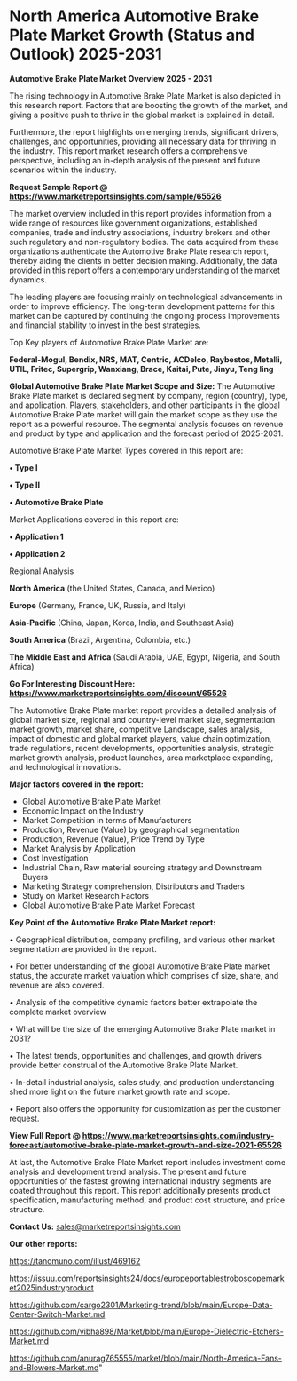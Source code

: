 # North America Automotive Brake Plate Market Growth (Status and Outlook) 2025-2031

<Strong> Automotive Brake Plate Market Overview 2025 - 2031</strong>

The rising technology in Automotive Brake Plate Market is also depicted in this research report. Factors that are boosting the growth of the market, and giving a positive push to thrive in the global market is explained in detail.

Furthermore, the report highlights on emerging trends, significant drivers, challenges, and opportunities, providing all necessary data for thriving in the industry. This report market research offers a comprehensive perspective, including an in-depth analysis of the present and future scenarios within the industry.

<strong>Request Sample Report @ <a href=https://www.marketreportsinsights.com/sample/65526>https://www.marketreportsinsights.com/sample/65526</a></strong>

The market overview included in this report provides information from a wide range of resources like government organizations, established companies, trade and industry associations, industry brokers and other such regulatory and non-regulatory bodies. The data acquired from these organizations authenticate the Automotive Brake Plate research report, thereby aiding the clients in better decision making. Additionally, the data provided in this report offers a contemporary understanding of the market dynamics.

The leading players are focusing mainly on technological advancements in order to improve efficiency. The long-term development patterns for this market can be captured by continuing the ongoing process improvements and financial stability to invest in the best strategies.

Top Key players of Automotive Brake Plate Market are:

<strong>Federal-Mogul, Bendix, NRS, MAT, Centric, ACDelco, Raybestos, Metalli, UTIL, Fritec, Supergrip, Wanxiang, Brace, Kaitai, Pute, Jinyu, Teng ling</strong>

<strong><b>Global Automotive Brake Plate Market Scope and Size:</b></strong>
The Automotive Brake Plate market is declared segment by company, region (country), type, and application. Players, stakeholders, and other participants in the global Automotive Brake Plate market will gain the market scope as they use the report as a powerful resource. The segmental analysis focuses on revenue and product by type and application and the forecast period of 2025-2031.

Automotive Brake Plate Market Types covered in this report are:

<strong>• Type I

• Type II

• Automotive Brake Plate</strong>

Market Applications covered in this report are:

<strong>• Application 1

• Application 2</strong> 

Regional Analysis

<strong>North America</strong> (the United States, Canada, and Mexico)

<strong>Europe</strong> (Germany, France, UK, Russia, and Italy)

<strong>Asia-Pacific</strong> (China, Japan, Korea, India, and Southeast Asia)

<strong>South America</strong> (Brazil, Argentina, Colombia, etc.)

<strong>The Middle East and Africa</strong> (Saudi Arabia, UAE, Egypt, Nigeria, and South Africa)

<strong>Go For Interesting Discount Here: <a href=https://www.marketreportsinsights.com/discount/65526>https://www.marketreportsinsights.com/discount/65526</a></strong>

The Automotive Brake Plate market report provides a detailed analysis of global market size, regional and country-level market size, segmentation market growth, market share, competitive Landscape, sales analysis, impact of domestic and global market players, value chain optimization, trade regulations, recent developments, opportunities analysis, strategic market growth analysis, product launches, area marketplace expanding, and technological innovations.

<strong><b>Major factors covered in the report:</b></strong>
<ul>
  <li>Global Automotive Brake Plate Market </li>
  <li>Economic Impact on the Industry</li>
  <li>Market Competition in terms of Manufacturers</li>
  <li>Production, Revenue (Value) by geographical segmentation</li>
  <li>Production, Revenue (Value), Price Trend by Type</li>
  <li>Market Analysis by Application</li>
  <li>Cost Investigation</li>
  <li>Industrial Chain, Raw material sourcing strategy and Downstream Buyers</li>
  <li>Marketing Strategy comprehension, Distributors and Traders</li>
  <li>Study on Market Research Factors</li>
  <li>Global Automotive Brake Plate Market Forecast</li>
</ul>

<strong><b>Key Point of the Automotive Brake Plate Market report:</b></strong>

• Geographical distribution, company profiling, and various other market segmentation are provided in the report.

• For better understanding of the global Automotive Brake Plate market status, the accurate market valuation which comprises of size, share, and revenue are also covered.

• Analysis of the competitive dynamic factors better extrapolate the complete market overview

• What will be the size of the emerging Automotive Brake Plate market in 2031?

• The latest trends, opportunities and challenges, and growth drivers provide better construal of the Automotive Brake Plate Market.

• In-detail industrial analysis, sales study, and production understanding shed more light on the future market growth rate and scope.

• Report also offers the opportunity for customization as per the customer request.

<strong><b>View Full Report @ <a href=https://www.marketreportsinsights.com/industry-forecast/automotive-brake-plate-market-growth-and-size-2021-65526>https://www.marketreportsinsights.com/industry-forecast/automotive-brake-plate-market-growth-and-size-2021-65526</a></b></strong>


At last, the Automotive Brake Plate Market report includes investment come analysis and development trend analysis. The present and future opportunities of the fastest growing international industry segments are coated throughout this report. This report additionally presents product specification, manufacturing method, and product cost structure, and price structure.

<strong>Contact Us:</strong>
sales@marketreportsinsights.com

<strong>Our other reports:</strong>

<a href=https://tanomuno.com/illust/469162>https://tanomuno.com/illust/469162</a>

<a href=https://issuu.com/reportsinsights24/docs/europeportablestroboscopemarket2025industryproduct>https://issuu.com/reportsinsights24/docs/europeportablestroboscopemarket2025industryproduct</a>

<a href=https://github.com/cargo2301/Marketing-trend/blob/main/Europe-Data-Center-Switch-Market.md>https://github.com/cargo2301/Marketing-trend/blob/main/Europe-Data-Center-Switch-Market.md</a>

<a href=https://github.com/vibha898/Market/blob/main/Europe-Dielectric-Etchers-Market.md>https://github.com/vibha898/Market/blob/main/Europe-Dielectric-Etchers-Market.md</a>

<a href=https://github.com/anurag765555/market/blob/main/North-America-Fans-and-Blowers-Market.md>https://github.com/anurag765555/market/blob/main/North-America-Fans-and-Blowers-Market.md</a>"
